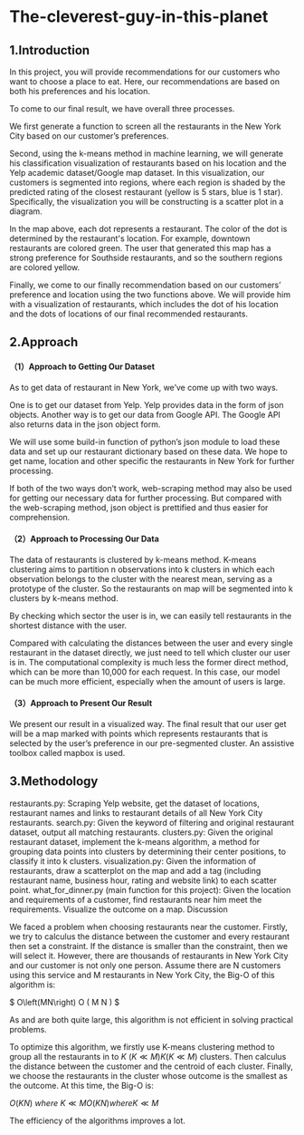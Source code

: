 # The-cleverest-guy-in-this-planet

## 1.Introduction

In this project, you will provide recommendations for our customers who want to choose a place to eat. Here, our recommendations are based on both his preferences and his location.

To come to our final result, we have overall three processes.

We first generate a function to screen all the restaurants in the New York City based on our customer’s preferences.

Second, using the k-means method in machine learning, we will generate his classification visualization of restaurants based on his location and the Yelp academic dataset/Google map dataset. In this visualization, our customers is segmented into regions, where each region is shaded by the predicted rating of the closest restaurant (yellow is 5 stars, blue is 1 star). Specifically, the visualization you will be constructing is a scatter plot in a diagram.

In the map above, each dot represents a restaurant. The color of the dot is determined by the restaurant's location. For example, downtown restaurants are colored green. The user that generated this map has a strong preference for Southside restaurants, and so the southern regions are colored yellow.

Finally, we come to our finally recommendation based on our customers’ preference and location using the two functions above. We will provide him with a visualization of restaurants, which includes the dot of his location and the dots of locations of our final recommended restaurants.

## 2.Approach

#### （1）Approach to Getting Our Dataset
As to get data of restaurant in New York, we’ve come up with two ways.

One is to get our dataset from Yelp. Yelp provides data in the form of json objects. Another way is to get our data from Google API. The Google API also returns data in the json object form.

We will use some build-in function of python’s json module to load these data and set up our restaurant dictionary based on these data. We hope to get name, location and other specific the restaurants in New York for further processing.

If both of the two ways don’t work, web-scraping method may also be used for getting our necessary data for further processing. But compared with the web-scraping method, json object is prettified and thus easier for comprehension.

#### （2）Approach to Processing Our Data
The data of restaurants is clustered by k-means method. K-means clustering aims to partition n observations into k clusters in which each observation belongs to the cluster with the nearest mean, serving as a prototype of the cluster. So the restaurants on map will be segmented into k clusters by k-means method.

By checking which sector the user is in, we can easily tell restaurants in the shortest distance with the user.

Compared with calculating the distances between the user and every single restaurant in the dataset directly, we just need to tell which cluster our user is in. The computational complexity is much less the former direct method, which can be more than 10,000 for each request. In this case, our model can be much more efficient, especially when the amount of users is large.

#### （3）Approach to Present Our Result
We present our result in a visualized way. The final result that our user get will be a map marked with points which represents restaurants that is selected by the user’s preference in our pre-segmented cluster. An assistive toolbox called mapbox is used.

## 3.Methodology

restaurants.py: Scraping Yelp website, get the dataset of locations, restaurant names and links to restaurant details of all New York City restaurants.
search.py: Given the keyword of filtering and original restaurant dataset, output all matching restaurants.
clusters.py: Given the original restaurant dataset, implement the k-means algorithm, a method for grouping data points into clusters by determining their center positions, to classify it into k clusters.
visualization.py: Given the information of restaurants, draw a scatterplot on the map and add a tag (including restaurant name, business hour, rating and website link) to each scatter point.
what_for_dinner.py (main function for this project): Given the location and requirements of a customer, find restaurants near him meet the requirements. Visualize the outcome on a map.
Discussion

We faced a problem when choosing restaurants near the customer. Firstly, we try to calculus the distance between the customer and every restaurant then set a constraint. If the distance is smaller than the constraint, then we will select it. However, there are thousands of restaurants in New York City and our customer is not only one person. Assume there are N customers using this service and M restaurants in New York City, the Big-O of this algorithm is:

$ O\left(MN\right) O ( M N ) $

As  and  are both quite large, this algorithm is not efficient in solving practical problems.

To optimize this algorithm, we firstly use K-means clustering method to group all the restaurants in to $K\:\left(K\ll M\right) K ( K ≪ M )$  clusters. Then calculus the distance between the customer and the centroid of each cluster. Finally, we choose the restaurants in the cluster whose outcome is the smallest as the outcome. At this time, the Big-O is:

$O\left(KN\right)\:where\:K\ll M O ( K N ) w h e r e K ≪ M$

The efficiency of the algorithms improves a lot.

